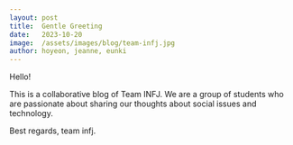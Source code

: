 ```yaml
---
layout: post
title:  Gentle Greeting
date:   2023-10-20
image:  /assets/images/blog/team-infj.jpg
author: hoyeon, jeanne, eunki
---
```


Hello!

This is a collaborative blog of Team INFJ.
We are a group of students who are passionate about sharing our thoughts about social issues and technology.

Best regards,
team infj.
